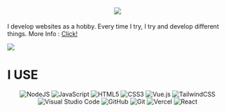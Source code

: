 <h1 align="center">
  <a href="https://git.io/typing-svg">
    <img src="https://readme-typing-svg.herokuapp.com?color=%23F70000&lines=Hello+!;I'm+DarkShiny.&center=true&size=30">
  </a>
</h1>

<div align="center">
</div>
<p>
  I develop websites as a hobby. Every time I try, I try and develop different things. More Info : <a href="https://darkshiny.vercel.app/" >Click!</a>
</p>
<img src="https://lanyard-profile-readme.vercel.app/api/894637264259387402?borderRadius=25px&bg=#282a36"

<div>
<h1>
  I USE
  </h1></div>
<div align="center">

<img alt="NodeJS" src="https://img.shields.io/badge/node.js-%2343853D.svg?style=for-the-badge&logo=node-dot-js&logoColor=white"/>
<img alt="JavaScript" src="https://img.shields.io/badge/javascript-%23323330.svg?style=for-the-badge&logo=javascript&logoColor=%23F7DF1E"/>
<img alt="HTML5" src="https://img.shields.io/badge/html5-%23E34F26.svg?style=for-the-badge&logo=html5&logoColor=white"/>
  <img alt="CSS3" src="https://img.shields.io/badge/css3-%231572B6.svg?style=for-the-badge&logo=css3&logoColor=white"/>
  <img alt="Vue.js" src="https://img.shields.io/badge/vuejs-%2335495e.svg?style=for-the-badge&logo=vue-dot-js&logoColor=%234FC08D"/>
  <img alt="TailwindCSS" src="https://img.shields.io/badge/tailwindcss-%2338B2AC.svg?style=for-the-badge&logo=tailwind-css&logoColor=white"/>
  <img alt="Visual Studio Code" src="https://img.shields.io/badge/VisualStudioCode-0078d7.svg?style=for-the-badge&logo=visual-studio-code&logoColor=white"/>
  <img alt="GitHub" src="https://img.shields.io/badge/github-%23121011.svg?style=for-the-badge&logo=github&logoColor=white"/>
  <img alt="Git" src="https://img.shields.io/badge/git-%23F05033.svg?style=for-the-badge&logo=git&logoColor=white"/>
  <img alt="Vercel" src="https://img.shields.io/badge/vercel-%23000000.svg?style=for-the-badge&logo=vercel&logoColor=white"/>
  <img alt="React" src="https://img.shields.io/badge/react-%23000000.svg?style=for-the-badge&logo=reactl&logoColor=white"/>

</div>


